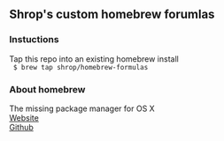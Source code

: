 ## Shrop's custom homebrew forumlas

### Instuctions
Tap this repo into an existing homebrew install  
<code>
$ brew tap shrop/homebrew-formulas
</code>

### About homebrew
The missing package manager for OS X  
[Website](http://mxcl.github.com/homebrew)  
[Github](https://github.com/mxcl/homebrew)  
